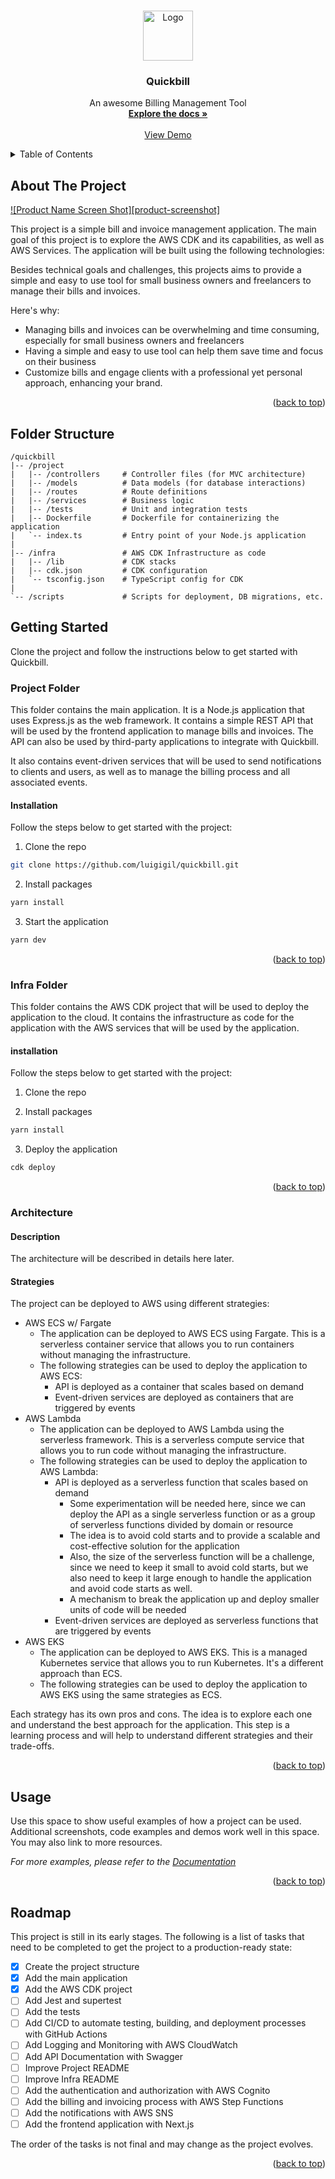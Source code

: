 <!-- Improved compatibility of back to top link: See: https://github.com/othneildrew/Best-README-Template/pull/73 -->
<a name="readme-top"></a>

<!-- PROJECT LOGO -->
<br />
<div align="center">
  <a href="https://github.com/othneildrew/Best-README-Template">
    <img src="images/logo.png" alt="Logo" width="80" height="80">
  </a>

  <h3 align="center">Quickbill</h3>

  <p align="center">
    An awesome Billing Management Tool
    <br />
    <a href="https://github.com/luigigil/quickbill"><strong>Explore the docs »</strong></a>
    <br />
    <br />
    <a href="https://github.com/othneildrew/Best-README-Template">View Demo</a>
  </p>
</div>



<!-- TABLE OF CONTENTS -->
<details>
  <summary>Table of Contents</summary>
  <ol>
    <li>
      <a href="#about-the-project">About The Project</a>
    </li>
    <li>
      <a href="#folder-structure">Folder Structure</a>
    </li>
    <li>
      <a href="#getting-started">Getting Started</a>
      <ul>
        <li><a href="#project-folder">Project Folder</a></li>
        <li><a href="#infra-folder">Infra Folder</a></li>
        <li><a href="#architecture">Architecture</a></li>
      </ul>
    </li>
    <li><a href="#usage">Usage</a></li>
    <li><a href="#roadmap">Roadmap</a></li>
  </ol>
</details>



<!-- ABOUT THE PROJECT -->
## About The Project

[![Product Name Screen Shot][product-screenshot]](https://example.com)

This project is a simple bill and invoice management application. The main goal of this project is to explore the AWS CDK and its capabilities, as well as AWS Services. The application will be built using the following technologies:

Besides technical goals and challenges, this projects aims to provide a simple and easy to use tool for small business owners and freelancers to manage their bills and invoices.

Here's why:
* Managing bills and invoices can be overwhelming and time consuming, especially for small business owners and freelancers
* Having a simple and easy to use tool can help them save time and focus on their business
* Customize bills and engage clients with a professional yet personal approach, enhancing your brand.


<p align="right">(<a href="#readme-top">back to top</a>)</p>

## Folder Structure

```
/quickbill
|-- /project
|   |-- /controllers     # Controller files (for MVC architecture)
|   |-- /models          # Data models (for database interactions)
|   |-- /routes          # Route definitions
|   |-- /services        # Business logic
|   |-- /tests           # Unit and integration tests
|   |-- Dockerfile       # Dockerfile for containerizing the application
|   `-- index.ts         # Entry point of your Node.js application
|
|-- /infra               # AWS CDK Infrastructure as code
|   |-- /lib             # CDK stacks
|   |-- cdk.json         # CDK configuration
|   `-- tsconfig.json    # TypeScript config for CDK
|
`-- /scripts             # Scripts for deployment, DB migrations, etc.
```

<!-- GETTING STARTED -->
## Getting Started

Clone the project and follow the instructions below to get started with Quickbill.


### Project Folder

This folder contains the main application. It is a Node.js application that uses Express.js as the web framework. It contains a simple REST API that will be used by the frontend application to manage bills and invoices.
The API can also be used by third-party applications to integrate with Quickbill.

It also contains event-driven services that will be used to send notifications to clients and users, as well as to manage the billing process and all associated events.

#### Installation

Follow the steps below to get started with the project:

1. Clone the repo
```sh
git clone https://github.com/luigigil/quickbill.git
```
2. Install packages
```sh
yarn install
```
3. Start the application
```sh
yarn dev
```

<p align="right">(<a href="#readme-top">back to top</a>)</p>

### Infra Folder

This folder contains the AWS CDK project that will be used to deploy the application to the cloud. It contains the infrastructure as code for the application with the AWS services that will be used by the application.

#### installation

Follow the steps below to get started with the project:

1. Clone the repo

2. Install packages
```sh
yarn install
```
3. Deploy the application
```sh
cdk deploy
```

<p align="right">(<a href="#readme-top">back to top</a>)</p>

### Architecture

#### Description

The architecture will be described in details here later.

#### Strategies

The project can be deployed to AWS using different strategies:
- AWS ECS w/ Fargate
  - The application can be deployed to AWS ECS using Fargate. This is a serverless container service that allows you to run containers without managing the infrastructure.
  - The following strategies can be used to deploy the application to AWS ECS:
    - API is deployed as a container that scales based on demand
    - Event-driven services are deployed as containers that are triggered by events
- AWS Lambda
  - The application can be deployed to AWS Lambda using the serverless framework. This is a serverless compute service that allows you to run code without managing the infrastructure.
  - The following strategies can be used to deploy the application to AWS Lambda:
    - API is deployed as a serverless function that scales based on demand
      - Some experimentation will be needed here, since we can deploy the API as a single serverless function or as a group of serverless functions divided by domain or resource
      - The idea is to avoid cold starts and to provide a scalable and cost-effective solution for the application
      - Also, the size of the serverless function will be a challenge, since we need to keep it small to avoid cold starts, but we also need to keep it large enough to handle the application and avoid code starts as well.
      - A mechanism to break the application up and deploy smaller units of code will be needed
    - Event-driven services are deployed as serverless functions that are triggered by events
- AWS EKS
  - The application can be deployed to AWS EKS. This is a managed Kubernetes service that allows you to run Kubernetes. It's a different approach than ECS.
  - The following strategies can be used to deploy the application to AWS EKS using the same strategies as ECS.

Each strategy has its own pros and cons. The idea is to explore each one and understand the best approach for the application. This step is a learning process and will help to understand different strategies and their trade-offs.

<p align="right">(<a href="#readme-top">back to top</a>)</p>


<!-- USAGE EXAMPLES -->
## Usage

Use this space to show useful examples of how a project can be used. Additional screenshots, code examples and demos work well in this space. You may also link to more resources.

_For more examples, please refer to the [Documentation](https://example.com)_

<p align="right">(<a href="#readme-top">back to top</a>)</p>


<!-- ROADMAP -->
## Roadmap

This project is still in its early stages. The following is a list of tasks that need to be completed to get the project to a production-ready state:

- [x] Create the project structure
- [x] Add the main application
- [x] Add the AWS CDK project
- [ ] Add Jest and supertest
- [ ] Add the tests
- [ ] Add CI/CD to automate testing, building, and deployment processes with GitHub Actions
- [ ] Add Logging and Monitoring with AWS CloudWatch
- [ ] Add API Documentation with Swagger
- [ ] Improve Project README
- [ ] Improve Infra README
- [ ] Add the authentication and authorization with AWS Cognito
- [ ] Add the billing and invoicing process with AWS Step Functions
- [ ] Add the notifications with AWS SNS
- [ ] Add the frontend application with Next.js

The order of the tasks is not final and may change as the project evolves.

<p align="right">(<a href="#readme-top">back to top</a>)</p>
